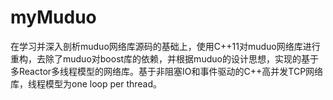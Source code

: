 # myMuduo
在学习并深入剖析muduo网络库源码的基础上，使用C++11对muduo网络库进行重构，去除了muduo对boost库的依赖，并根据muduo的设计思想，实现的基于多Reactor多线程模型的网络库。基于非阻塞IO和事件驱动的C++高并发TCP网络库，线程模型为one loop per thread。
